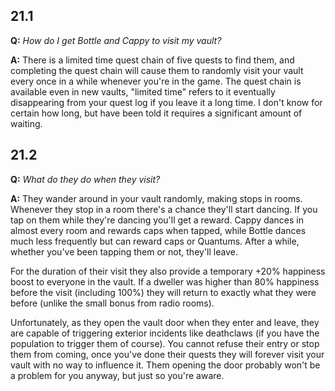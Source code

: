 ## 21.1

**Q:** *How do I get Bottle and Cappy to visit my vault?*

**A:** There is a limited time quest chain of five quests to find them, and completing the quest chain will cause them to randomly visit your vault every once in a while whenever you're in the game. The quest chain is available even in new vaults, "limited time" refers to it eventually disappearing from your quest log if you leave it a long time. I don't know for certain how long, but have been told it requires a significant amount of waiting.

## 21.2

**Q:** *What do they do when they visit?*

**A:** They wander around in your vault randomly, making stops in rooms. Whenever they stop in a room there's a chance they'll start dancing. If you tap on them while they're dancing you'll get a reward. Cappy dances in almost every room and rewards caps when tapped, while Bottle dances much less frequently but can reward caps or Quantums. After a while, whether you've been tapping them or not, they'll leave.

For the duration of their visit they also provide a temporary +20% happiness boost to everyone in the vault. If a dweller was higher than 80% happiness before the visit (including 100%) they will return to exactly what they were before (unlike the small bonus from radio rooms).

Unfortunately, as they open the vault door when they enter and leave, they are capable of triggering exterior incidents like deathclaws (if you have the population to trigger them of course). You cannot refuse their entry or stop them from coming, once you've done their quests they will forever visit your vault with no way to influence it. Them opening the door probably won't be a problem for you anyway, but just so you're aware.